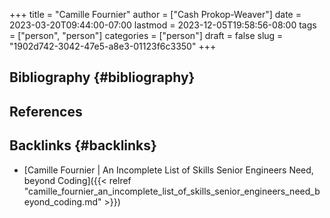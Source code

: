 +++
title = "Camille Fournier"
author = ["Cash Prokop-Weaver"]
date = 2023-03-20T09:44:00-07:00
lastmod = 2023-12-05T19:58:56-08:00
tags = ["person", "person"]
categories = ["person"]
draft = false
slug = "1902d742-3042-47e5-a8e3-01123f6c3350"
+++

## Bibliography {#bibliography}

## References

<style>.csl-entry{text-indent: -1.5em; margin-left: 1.5em;}</style><div class="csl-bib-body">
</div>


## Backlinks {#backlinks}

-   [Camille Fournier | An Incomplete List of Skills Senior Engineers Need, beyond Coding]({{< relref "camille_fournier_an_incomplete_list_of_skills_senior_engineers_need_beyond_coding.md" >}})
